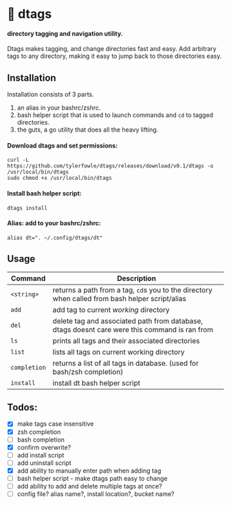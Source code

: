 # :bookmark: dtags
#### directory tagging and navigation utility.

Dtags makes tagging, and change directories fast and easy. Add arbitrary tags
to any directory, making it easy to jump back to those directories easy.

## Installation

Installation consists of 3 parts.
1. an alias in your bashrc/zshrc.
2. bash helper script that is used to launch commands and `cd` to tagged directories.
3. the guts, a go utility that does all the heavy lifting.


#### Download dtags and set permissions:
```
curl -L https://github.com/tylerfowle/dtags/releases/download/v0.1/dtags -o /usr/local/bin/dtags
sudo chmod +x /usr/local/bin/dtags
```

#### Install bash helper script:

```
dtags install
```

#### Alias: add to your bashrc/zshrc:

```
alias dt=". ~/.config/dtags/dt"
```

## Usage
Command | Description
---     | ---
`<string>`         | returns a path from a tag, `cd`s you to the directory when called from bash helper script/alias
`add`              | add tag to current _working_ directory
`del`              | delete tag and associated path from database, dtags doesnt care were this command is ran from
`ls`               | prints all tags and their associated directories
`list`             | lists all tags on current working directory
`completion`       | returns a list of all tags in database.  (used for bash/zsh completion)
`install`          | install dt bash helper script

## Todos:
- [x] make tags case insensitive
- [x] zsh completion
- [ ] bash completion
- [x] confirm overwrite?
- [ ] add install script
- [ ] add uninstall script
- [x] add ability to manually enter path when adding tag
- [ ] bash helper script - make dtags path easy to change
- [ ] add ability to add and delete multiple tags at once?
- [ ] config file? alias name?, install location?, bucket name?
